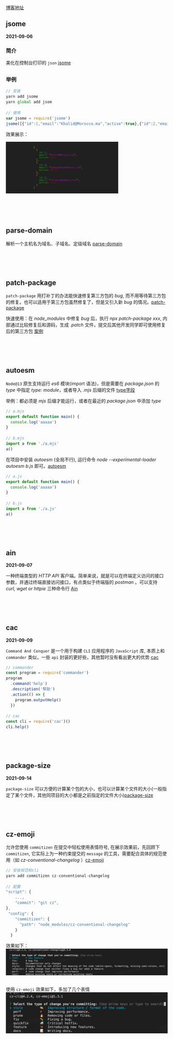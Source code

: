 [博客地址](https://myblog-janehuhuhu.vercel.app/)
## jsome
**2021-09-06**
### 简介
美化在控制台打印的 `json` [jsome](https://github.com/Javascipt/Jsome)
<div style='margin-top: 30px'></div>

### 举例
```js
// 安装
yarn add jsome
yarn global add jsom

// 使用
var jsome = require('jsome')
jsome([{"id":1,"email":"Khalid@Morocco.ma","active":true},{"id":2,"email":"Someone@somewhere.com","active":false},{"id":3,"email":"chinese@bamboo.tree","active":true}])
```
效果展示：

<img src='./imgs/jsome.png' width='350px'>

<div style='margin-top: 100px'></div>








## parse-domain
解析一个主机名为域名、子域名、定级域名 [parse-domain](https://github.com/peerigon/parse-domain)

<div style='margin-top: 100px'></div>







## patch-package
`patch-package` 用打补丁的办法能快速修复第三方包的 *bug*, 而不用等待第三方包的修复。也可以适用于第三方包虽然修复了，但是又引入新 *bug* 的情况。[patch-package](https://www.npmjs.com/package/patch-package)

快速使用：在 *node_modules* 中修复 *bug* 后，执行 *npx patch-package xxx*, 内部通过比较修复后和源码，生成 *.patch* 文件，提交后其他开发同学即可使用修复后的第三方包 [案例](https://juejin.cn/post/6962554654643191815)

<div style='margin-top: 100px'></div>







## autoesm
`Node@13` 原生支持运行 *es6* 模块(import 语法)，但是需要在 *package.json* 的 *type* 中指定 *type: module*，或者导入 *.mjs* 后缀的文件 [type字段](https://blog.csdn.net/huzhenv5/article/details/105232187)

举例：都必须是 *mjs* 后缀才能运行，或者在最近的 *package.json* 中添加 *type*
```js
// a.mjs
export default function main() {
  console.log('aaaaa')
}

// b.mjs
import a from './a.mjs'
a()
```

在项目中安装 *autoesm* (全局不行), 运行命令 *node --experimental-loader autoesm b.js* 即可。[autoesm](https://github.com/dy/autoesm)

```js 
// a.js
export default function main() {
  console.log('aaaaa')
}

// b.js
import a from './a.js'
a()
```
<div style='margin-top: 100px'></div>






## ain
**2021-09-07**

一种终端类型的 *HTTP API* 客户端。简单来说，就是可以在终端定义访问的接口参数，并通过终端直接访问接口，有点类似于终端版的 *postman* 。可以支持 *curl, wget or httpie* 三种命令行 [Ain](https://github.com/jonaslu/ain)
<div style='margin-top: 100px'></div>






## cac
**2021-09-09**

`Command And Conquer` 是一个用于构建 `CLI` 应用程序的 `JavaScript` 库, 本质上和 `commander` 类似，一些 `api` 封装的更好些，其他暂时没有看出更大的优势 [cac](https://github.com/cacjs/cac)

```js
// commander
const program = require('commander')
program
  .command('help')
  .description('帮助')
  .action(() => {
    program.outputHelp()
  })

// cac
const cli = require('cac')()
cli.help()
```
<div style='margin-top: 100px'></div>











## package-size
**2021-09-14**

`package-size` 可以方便的计算某个包的大小，也可以计算某个文件的大小(一般指定了某个文件，其他同项目的大小都是之前指定的文件大小)[package-size](https://github.com/egoist/package-size)
<div style='margin-top: 100px'></div>






## cz-emoji
允许您使用 `commitizen` 在提交中轻松使用表情符号, 在展示效果前，先回顾下 `commitizen`, 它实际上为一种约束提交的 `message` 的工具，需要配合具体的规范使用（如 *cz-conventional-changelog* ）[cz-emoji](https://github.com/ngryman/cz-emoji)
```js
// 安装规范和cli
yarn add commitizen cz-conventional-changelog

// 配置
"script": {
    ...,
    "commit": "git cz",
},
 "config": {
    "commitizen": {
      "path": "node_modules/cz-conventional-changelog"
    }
  }
```

效果如下：
<img src="./imgs/commitizen.png">
<div style='margin-top: 30px'></div>

使用 `cz-emoji` 效果如下，多加了几个表情
<img src="./imgs/cz-emoji.png">
<div style='margin-top: 100px'></div>


